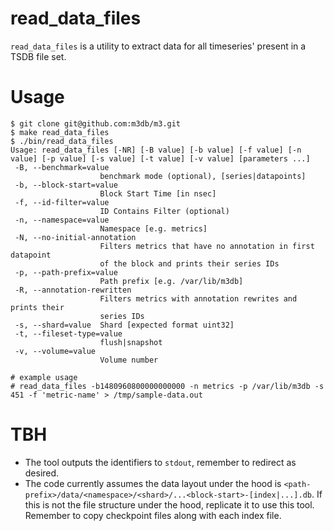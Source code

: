# read_data_files

`read_data_files` is a utility to extract data for all timeseries' present in a TSDB file set.

# Usage
```
$ git clone git@github.com:m3db/m3.git
$ make read_data_files
$ ./bin/read_data_files
Usage: read_data_files [-NR] [-B value] [-b value] [-f value] [-n value] [-p value] [-s value] [-t value] [-v value] [parameters ...]
 -B, --benchmark=value
                    benchmark mode (optional), [series|datapoints]
 -b, --block-start=value
                    Block Start Time [in nsec]
 -f, --id-filter=value
                    ID Contains Filter (optional)
 -n, --namespace=value
                    Namespace [e.g. metrics]
 -N, --no-initial-annotation
                    Filters metrics that have no annotation in first datapoint
                    of the block and prints their series IDs
 -p, --path-prefix=value
                    Path prefix [e.g. /var/lib/m3db]
 -R, --annotation-rewritten
                    Filters metrics with annotation rewrites and prints their
                    series IDs
 -s, --shard=value  Shard [expected format uint32]
 -t, --fileset-type=value
                    flush|snapshot
 -v, --volume=value
                    Volume number

# example usage
# read_data_files -b1480960800000000000 -n metrics -p /var/lib/m3db -s 451 -f 'metric-name' > /tmp/sample-data.out
```

# TBH
- The tool outputs the identifiers to `stdout`, remember to redirect as desired.
- The code currently assumes the data layout under the hood is `<path-prefix>/data/<namespace>/<shard>/...<block-start>-[index|...].db`. If this is not the file structure under the hood, replicate it to use this tool. Remember to copy checkpoint files along with each index file.
